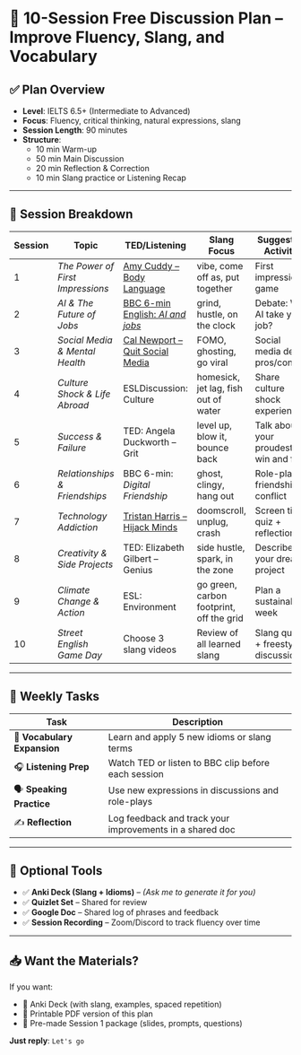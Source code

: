 # 🎯 10-Session Free Discussion Plan – Improve Fluency, Slang, and Vocabulary

## ✅ Plan Overview
- **Level**: IELTS 6.5+ (Intermediate to Advanced)
- **Focus**: Fluency, critical thinking, natural expressions, slang
- **Session Length**: 90 minutes
- **Structure**:
  - 10 min Warm-up
  - 50 min Main Discussion
  - 20 min Reflection & Correction
  - 10 min Slang practice or Listening Recap

---

## 📅 Session Breakdown

| Session | Topic | TED/Listening | Slang Focus | Suggested Activity |
|--------|-------|----------------|-------------|--------------------|
| 1 | *The Power of First Impressions* | [Amy Cuddy – Body Language](https://www.ted.com/talks/amy_cuddy_your_body_language_may_shape_who_you_are) | vibe, come off as, put together | First impressions game |
| 2 | *AI & The Future of Jobs* | [BBC 6-min English: *AI and jobs*](https://www.youtube.com/watch?v=s1HxJVusR2w) | grind, hustle, on the clock | Debate: Will AI take your job? |
| 3 | *Social Media & Mental Health* | [Cal Newport – Quit Social Media](https://www.ted.com/talks/cal_newport_why_you_should_quit_social_media) | FOMO, ghosting, go viral | Social media detox pros/cons |
| 4 | *Culture Shock & Life Abroad* | ESLDiscussion: Culture | homesick, jet lag, fish out of water | Share culture shock experiences |
| 5 | *Success & Failure* | TED: Angela Duckworth – Grit | level up, blow it, bounce back | Talk about your proudest win and fail |
| 6 | *Relationships & Friendships* | BBC 6-min: *Digital Friendship* | ghost, clingy, hang out | Role-play a friendship conflict |
| 7 | *Technology Addiction* | [Tristan Harris – Hijack Minds](https://www.ted.com/talks/tristan_harris_the_manipulative_tricks_tech_companies_use_to_capture_your_attention) | doomscroll, unplug, crash | Screen time quiz + reflection |
| 8 | *Creativity & Side Projects* | TED: Elizabeth Gilbert – Genius | side hustle, spark, in the zone | Describe your dream project |
| 9 | *Climate Change & Action* | ESL: Environment | go green, carbon footprint, off the grid | Plan a sustainable week |
| 10 | *Street English Game Day* | Choose 3 slang videos | Review of all learned slang | Slang quiz + freestyle discussion |

---

## 🧠 Weekly Tasks

| Task | Description |
|------|-------------|
| 📘 **Vocabulary Expansion** | Learn and apply 5 new idioms or slang terms |
| 🎧 **Listening Prep** | Watch TED or listen to BBC clip before each session |
| 🗣 **Speaking Practice** | Use new expressions in discussions and role-plays |
| ✍️ **Reflection** | Log feedback and track your improvements in a shared doc |

---

## 🔧 Optional Tools

- ✅ **Anki Deck (Slang + Idioms)** – *(Ask me to generate it for you)*
- ✅ **Quizlet Set** – Shared for review
- ✅ **Google Doc** – Shared log of phrases and feedback
- ✅ **Session Recording** – Zoom/Discord to track fluency over time

---

## 📥 Want the Materials?

If you want:
- 📂 Anki Deck (with slang, examples, spaced repetition)
- 📄 Printable PDF version of this plan
- 🎯 Pre-made Session 1 package (slides, prompts, questions)

**Just reply**: `Let's go`
